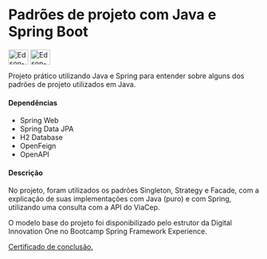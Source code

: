 <h1> Padrões de projeto com Java e Spring Boot </h1> 
<div style="display: inline">
<img align="center" alt="Edson-Java" height="30" width="40" src="https://cdn.jsdelivr.net/gh/devicons/devicon/icons/java/java-original.svg">
<img align="center" alt="Edson-Spring" height="30" width="40" src="https://cdn.jsdelivr.net/gh/devicons/devicon/icons/spring/spring-original.svg">
</div> <br>
  <p> Projeto prático utilizando Java e Spring para entender sobre alguns dos padrões de projeto utilizados em Java. <p>
    <h4> Dependências </h4>
    <ul>
        <li>Spring Web</li>
        <li>Spring Data JPA</li>
        <li>H2 Database</li>
        <li>OpenFeign</li>
        <li>OpenAPI</li>
    </ul>
    <h4> Descrição </h4>
    <p> No projeto, foram utilizados os padrões Singleton, Strategy e Facade, com a explicação de suas implementações com Java (puro) e com Spring, utilizando uma consulta com a API do ViaCep.</p>
    <p>O modelo base do projeto foi disponibilizado pelo estrutor da Digital Innovation One no Bootcamp Spring Framework Experience. </p>
    <a href="https://www.dio.me/certificate/567A98D7/share"> Certificado de conclusão.</a>
    
    
